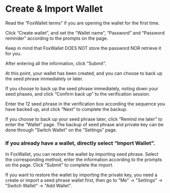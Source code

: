 # Create & Import Wallet

Read the “FoxWallet terms” if you are opening the wallet for the first time. 

Click “Create wallet”, and set the “Wallet name”, “Password” and “Password reminder” according to the prompts on the page. 

Keep in mind that FoxWallet DOES NOT store the password NOR retrieve it for you. 

After entering all the information, click “Submit”.

At this point, your wallet has been created, and you can choose to back up the seed phrase immediately or later.

If you choose to back up the seed phrase immediately, noting down your seed phases, and click “Confirm back up” to the verification session. 

Enter the 12 seed phrase in the verification box according the sequence you have backed up, and click “Next” to complete the backup.

If you choose to back up your seed phrase later, click “Remind me later” to enter the ”Wallet” page. The backup of seed phrase and private key can be done through ”Switch Wallet” on the ”Settings” page.

### If you already have a wallet, directly select “Import Wallet”.

In FoxWallet, you can restore the wallet by importing seed phrase. Select the corresponding method, enter the information according to the prompts on the page. Click “Submit” to complete the import.

If you want to restore the wallet by importing the private key, you need a create or import a seed phrase wallet first, then go to "Me" -> "Settings" -> "Switch Wallet" -> "Add Wallet".
